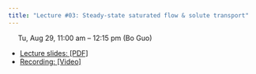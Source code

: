 ```yaml
---
title: "Lecture #03: Steady-state saturated flow & solute transport"
---
```


&nbsp;&nbsp;&nbsp;&nbsp;&nbsp;Tu, Aug 29, 11:00 am – 12:15 pm (Bo Guo)

- [Lecture slides: [PDF]](../assets/lecture_slides/Lecture_3_(8-29-2023).pdf) 
- [Recording: [Video]](https://arizona.zoom.us/rec/share/qxSPWPX3uaxtuXdOV5J28h0Z4-0R6imipftBbfCbtJnqIcKPJtQLv-I5T6ZEfp9B.a9g0GhxWrjSunCDF?startTime=1693332000000)
